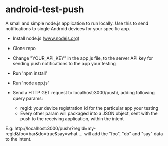 android-test-push
=================

A small and simple node.js application to run locally. Use this to send notifications to single Android devices for your specific app.

- Install node.js (www.nodejs.org)
- Clone repo
- Change "YOUR_API_KEY" in the app.js file, to the server API key for sending push notifications to the app your testing
- Run 'npm install'
- Run 'node app.js'

- Send a HTTP GET request to localhost:3000/push/, adding following query params:
  - regId: your device registration id for the particular app your testing
  - Every other param will packaged into a JSON object, sent with the push to the receiving application, within the intent

E.g: http://localhost:3000/push/?regId=my-regId&foo=bar&do=true&say=what
... will add the "foo", "do" and "say" data to the intent.
